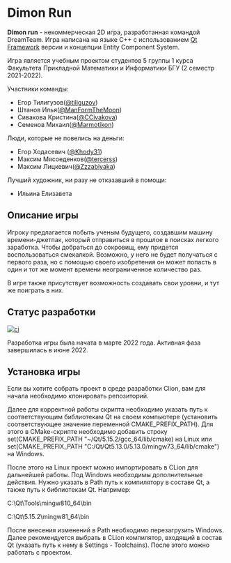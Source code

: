 # Dimon Run

**Dimon run** - некоммерческая 2D игра, разработанная командой DreamTeam. 
Игра написана на языке C++ с использованием [Qt Framework](https://www.qt.io/) версии и концепции Entity Component System.

Игра является учебным проектом студентов 5 группы 1 курса Факультета Прикладной Математики и Информатики БГУ (2 семестр 2021-2022).

Участники команды:

  * Егор Тилигузов([@tiliguzov](https://github.com/tiliguzov))
  * Штанов Илья([@ManFormTheMoon](https://github.com/ManFormTheMoon))
  * Сивакова Кристина([@CCivakova](https://github.com/CCivakova))
  * Семенов Михаил([@Marmotikon](https://github.com/Marmotikon))

Люди, которые не повелись на деньги:

  * Егор Ходасевич ([@Khody31](https://img.shields.io/badge/--twitter?label=Twitter&logo=Twitter&style=social))
  * Максим Мясоеденков([@tercerss](https://github.com/ternerss))
  * Максим Лицкевич([@Zzzabiyaka](https://github.com/Zzzabiyaka))

Лучший художник, ни разу не отказавший в помощи:

  * Ильина Елизавета

## Описание игры

Игроку предлагается 
побыть ученым будущего, создавшим машину времени-джетпак, который отправиться в 
прошлое в поисках легкого заработка. Чтобы добраться до сокровищ, ему придется 
воспользоваться смекалкой. Возможно, у него не будет получаться с первого раза, 
но с помощью своего изобретения он может попасть в один и тот же момент времени 
неограниченное количество раз.

В игре также присутствует возможность создавать свои уровни,
и тут же поиграть в них.

## Статус разработки

[![ci](https://github.com/tiliguzov/DimonRun/actions/workflows/ci.yml/badge.svg?branch=main)](https://github.com/tiliguzov/DimonRun/actions/workflows/ci.yml)

Разработка игры была начата в марте 2022 года. Активная фаза завершилась в июне 2022.

## Установка игры

Если вы хотите собрать проект в среде разработки Clion, вам для начала необходимо клонировать репозиторий.

Далее для корректной работы скрипта необходимо указать путь к соответствующим библиотекам Qt на своем компьютере (установить соответствующее значение переменной CMAKE_PREFIX_PATH). Для этого в CMake-скрипте необходимо добавить строку set(CMAKE_PREFIX_PATH "~/Qt/5.15.2/gcc_64/lib/cmake) на Linux или set(CMAKE_PREFIX_PATH "C:/Qt/Qt5.13.0/5.13.0/mingw73_64/lib/cmake") на Windows.

После этого на Linux проект можно импортировать в CLion для дальнейшей работы. Под Windows необходимы дополнительные действия. Нужно указать в Path путь к компилятору в составе Qt, а также путь к библиотекам Qt. Например:

C:\Qt\Tools\mingw810_64\bin

C:\Qt\5.15.2\mingw81_64\bin

После внесения изменений в Path необходимо перезагрузить Windows. Далее рекомендуется выбрать в CLion компилятор, входящий в состав Qt (указать путь к нему в Settings - Toolchains). После этого можно работать с проектом.